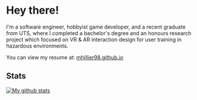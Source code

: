 # Hey there!

I'm a software engineer, hobbyist game developer, and a recent graduate from UTS, where I completed a bachelor's degree and an honours research project which focused on VR & AR interaction design for user training in hazardous environments.


You can view my resume at: [mhillier98.github.io](https://mhillier98.github.io/)

## Stats

[![My github stats](https://github-readme-stats.vercel.app/api?username=mhillier98&count_private=true&theme=react&show_icons=true)](https://github.com/anuraghazra/github-readme-stats)

